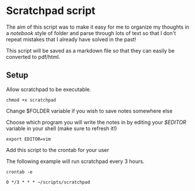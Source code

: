 # Scratchpad script

The aim of this script was to make it easy for me to organize my thoughts in a *notebook* style of folder and parse through lots of text so that I don't repeat mistakes that I already have solved in the past!

This script will be saved as a markdown file so that they can easily be converted to pdf/html.

## Setup

Allow scratchpad to be executable.

	chmod +x scratchpad

Change $FOLDER variable if you wish to save notes somewhere else

Choose which program you will write the notes in by editing your *$EDITOR* variable in your shell (make sure to refresh it!)

	export EDITOR=vim

Add this script to the crontab for your user

The following example will run scratchpad every 3 hours.

	crontab -e

	0 */3 * * * ~/scripts/scratchpad
